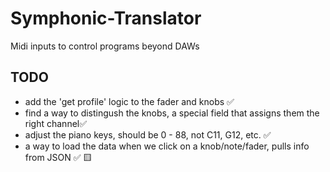 # Symphonic-Translator
Midi inputs to control programs beyond DAWs


## TODO
- add the 'get profile' logic to the fader and knobs ✅
- find a way to distingush the knobs, a special field that assigns them 
    the right channel✅
- adjust the piano keys, should be 0 - 88, not C11, G12, etc. ✅ 
- a way to load the data when we click on a knob/note/fader, pulls info from JSON ✅ 🟨